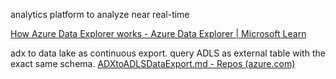 
analytics platform to analyze near real-time 

[How Azure Data Explorer works - Azure Data Explorer | Microsoft Learn](https://learn.microsoft.com/en-us/azure/data-explorer/how-it-works)


adx to data lake as continuous export. query ADLS as external table with the exact same schema. [ADXtoADLSDataExport.md - Repos (azure.com)](https://dev.azure.com/dynamicscrm/Solutions/_git/Manufacturing.Docs?path=/Docs/MDS/ADXtoADLSDataExport.md&version=GBmain&_a=preview)

